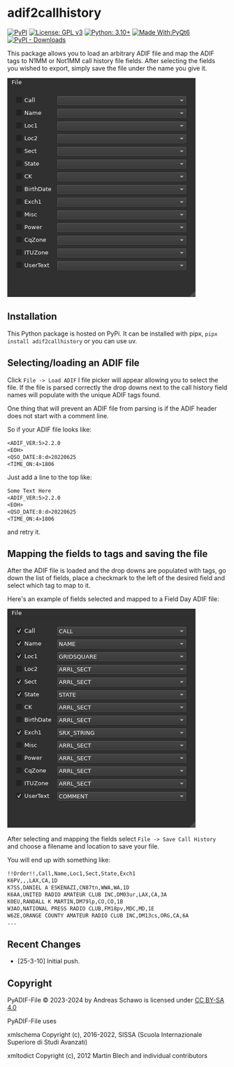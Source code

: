 # adif2callhistory

[![PyPI](https://img.shields.io/pypi/v/adif2callhistory)](https://pypi.org/project/adif2callhistory/)
[![License: GPL v3](https://img.shields.io/badge/License-GPLv3-blue.svg)](https://www.gnu.org/licenses/gpl-3.0)
[![Python: 3.10+](https://img.shields.io/badge/python-3.9+-blue.svg)](https://www.python.org/downloads/)
[![Made With:PyQt6](https://img.shields.io/badge/Made%20with-PyQt6-blue)](https://pypi.org/project/PyQt6/)
[![PyPI - Downloads](https://img.shields.io/pypi/dm/adif2callhistory)](https://pypi.org/project/adif2callhistory/)

This package allows you to load an arbitrary ADIF file and map the ADIF tags to N1MM or Not1MM call history file fields.
After selecting the fields you wished to export, simply save the file under the name you give it.

![main screen](https://github.com/mbridak/adif2callhistory/blob/main/pic/adif2callhistory_initial.png?raw=true)

## Installation

This Python package is hosted on PyPi. It can be installed with pipx, `pipx install adif2callhistory` or you can use uv.

## Selecting/loading an ADIF file

Click `File -> Load ADIF` I file picker will appear allowing you to select the file. If the file is parsed correctly the drop downs next to the call history field names will populate with the unique ADIF tags found.

One thing that will prevent an ADIF file from parsing is if the ADIF header does not start with a comment line.

So if your ADIF file looks like:

```text
<ADIF_VER:5>2.2.0
<EOH>
<QSO_DATE:8:d>20220625
<TIME_ON:4>1806
```

Just add a line to the top like:

```text
Some Text Here
<ADIF_VER:5>2.2.0
<EOH>
<QSO_DATE:8:d>20220625
<TIME_ON:4>1806
```

and retry it.

## Mapping the fields to tags and saving the file

After the ADIF file is loaded and the drop downs are populated with tags, go down the list of fields, place a checkmark to the left of the desired field and select which tag to map to it.

Here's an example of fields selected and mapped to a Field Day ADIF file:

![mapped fields](https://github.com/mbridak/adif2callhistory/blob/main/pic/adif2callhistory_select_fields.png?raw=true)

After selecting and mapping the fields select `File -> Save Call History` and choose a filename and location to save your file.

You will end up with something like:

```text
!!Order!!,Call,Name,Loc1,Sect,State,Exch1
K6PV,,,LAX,CA,1D
K7SS,DANIEL A ESKENAZI,CN87tn,WWA,WA,1D
K6AA,UNITED RADIO AMATEUR CLUB INC,DM03ur,LAX,CA,3A
K0EU,RANDALL K MARTIN,DM79lp,CO,CO,1B
W3AO,NATIONAL PRESS RADIO CLUB,FM18pv,MDC,MD,1E
W6ZE,ORANGE COUNTY AMATEUR RADIO CLUB INC,DM13cs,ORG,CA,6A
...
```

## Recent Changes

- [25-3-10] Initial push.

## Copyright

PyADIF-File © 2023-2024 by Andreas Schawo is licensed under [CC BY-SA 4.0](http://creativecommons.org/licenses/by-sa/4.0/)

PyADIF-File uses

xmlschema Copyright (c), 2016-2022, SISSA (Scuola Internazionale Superiore di Studi Avanzati)

xmltodict Copyright (c), 2012 Martin Blech and individual contributors